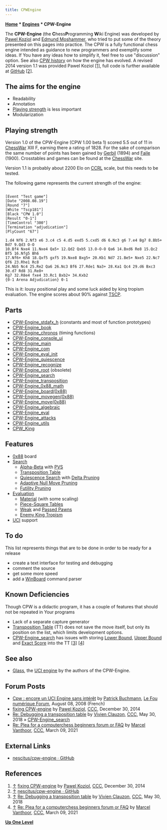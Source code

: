 ```yaml
---
title: CPWEngine
---
```

**[Home](Home "Home") * [Engines](Engines "Engines") * CPW-Engine**

The **CPW-Engine** (the **C**hess**P**rogramming **W**iki Engine) was developed by [Pawel Koziol](Pawel_Koziol "Pawel Koziol") and [Edmund Moshammer](Edmund_Moshammer "Edmund Moshammer"), who tried to put some of the theory presented on this pages into practice. The CPW is a fully functional chess engine intended as guidance to new programmers and exemplify some ideas. If You have any ideas how to simplify it, feel free to use "discussion" option. See also [CPW history](CPW_history "CPW history") on how the engine has evolved. A revised 2014 version 1.1 was provided Pawel Koziol <a id="cite-note-1" href="#cite-ref-1">[1]</a>, full code is further available at [GitHub](https://en.wikipedia.org/wiki/GitHub) <a id="cite-note-2" href="#cite-ref-2">[2]</a>.

## The aims for the engine

- Readability
- Annotation
- [Playing strength](Playing_Strength "Playing Strength") is less important
- Modularization

## Playing strength

Version 1.0 of the CPW-Engine (CPW 1.00 beta 1) scored 5.5 out of 11 in [ChessWar](ChessWar "ChessWar") XIII F, earning there a rating of 1828. For the sake of comparison the same number of points has been gained by [Gerbil](Gerbil "Gerbil") (1894) and [Faile](Faile "Faile") (1900). Crosstables and games can be found at the [ChessWar](ChessWar "ChessWar") site.

Version 1.1 is probably about 2200 Elo on [CCRL](CCRL "CCRL") scale, but this needs to be tested.

The following game represents the current strength of the engine:

```

[Event "Test game"]
[Date "2008.08.19"]
[Round "7"]
[White "Tscp181"]
[Black "CPW 1.0"]
[Result "0-1"]
[TimeControl "300"]
[Termination "adjudication"]
[PlyCount "67"]

1.d4 Nf6 2.Nf3 e6 3.c4 c5 4.d5 exd5 5.cxd5 d6 6.Nc3 g6 7.e4 Bg7 8.Bb5+ Bd7 9.Qd3 O-O 
10.Bf4 Nxe4 11.Nxe4 Qa5+ 12.Qd2 Qxb5 13.O-O-O Qa6 14.Bxd6 Re8 15.Qc2 Bf5 16.Nfg5 Bh6 
17.Nf6+ Kh8 18.Qxf5 gxf5 19.Nxe8 Bxg5+ 20.Kb1 Nd7 21.Be5+ Nxe5 22.Nc7 Qf6 23.Rhe1 Rc8 
24.Nb5 Nc4 25.Re2 Qa6 26.Nc3 Bf6 27.Rde1 Na3+ 28.Ka1 Qc4 29.d6 Bxc3 30.d7 Rd8 31.Re8+ 
Kg7 32.R8e4 fxe4 33.Rc1 Bxb2+ 34.Kxb2
{0-1 Arena Adjudication} 0-1

```

This is it: lousy positional play and some luck aided by king tropism evaluation. The engine scores about 90% against [TSCP](TSCP "TSCP").

## Parts

- [CPW-Engine_stdafx_h](CPW-Engine_stdafx_h "CPW-Engine stdafx h") (constants and most of function prototypes)
- [CPW-Engine_book](CPW-Engine_book "CPW-Engine book")
- [CPW-Engine_chronos](CPW-Engine_chronos "CPW-Engine chronos") (timing functions)
- [CPW-Engine_console_ui](CPW-Engine_console_ui "CPW-Engine console ui")
- [CPW-Engine_main](CPW-Engine_main "CPW-Engine main")
- [CPW-Engine_com](CPW-Engine_com "CPW-Engine com")
- [CPW-Engine_eval_init](CPW-Engine_eval_init "CPW-Engine eval init")
- [CPW-Engine_quiescence](CPW-Engine_quiescence "CPW-Engine quiescence")
- [CPW-Engine_recognize](CPW-Engine_recognize "CPW-Engine recognize")
- [CPW-Engine_root](CPW-Engine_root "CPW-Engine root") (obsolete)
- [CPW-Engine_search](CPW-Engine_search "CPW-Engine search")
- [CPW-Engine_transposition](CPW-Engine_transposition "CPW-Engine transposition")
- [CPW-Engine_0x88_math](CPW-Engine_0x88_math "CPW-Engine 0x88 math")
- [CPW-Engine_board(0x88)](</CPW-Engine_board(0x88)> "CPW-Engine board(0x88)")
- [CPW-Engine_movegen(0x88)](</CPW-Engine_movegen(0x88)> "CPW-Engine movegen(0x88)")
- [CPW-Engine_move(0x88)](</CPW-Engine_move(0x88)> "CPW-Engine move(0x88)")
- [CPW-Engine_algebraic](CPW-Engine_algebraic "CPW-Engine algebraic")
- [CPW-Engine_eval](CPW-Engine_eval "CPW-Engine eval")
- [CPW-Engine_attacks](CPW-Engine_attacks "CPW-Engine attacks")
- [CPW-Engine_utils](CPW-Engine_utils "CPW-Engine utils")
- [CPW_King](CPW_King "CPW King")

## Features

- [0x88](0x88 "0x88") board
- [Search](Search "Search")
  - [Alpha-Beta](Alpha-Beta "Alpha-Beta") with [PVS](Principal_Variation_Search "Principal Variation Search")
  - [Transposition Table](Transposition_Table "Transposition Table")
  - [Quiescence Search](Quiescence_Search "Quiescence Search") with [Delta Pruning](Delta_Pruning "Delta Pruning")
  - [Adaptive Null Move Pruning](Null_Move_Pruning#AdaptiveNullMovePruning "Null Move Pruning")
  - [Futility Pruning](Futility_Pruning "Futility Pruning")
- [Evaluation](Evaluation "Evaluation")
  - [Material](Material "Material") (with some scaling)
  - [Piece-Square Tables](Piece-Square_Tables "Piece-Square Tables")
  - [Weak](Weak_Pawns "Weak Pawns") and [Passed Pawns](Passed_Pawn "Passed Pawn")
  - [Enemy King Tropism](King_Safety#KingTropism "King Safety")
- [UCI](UCI "UCI") support

## To do

This list represents things that are to be done in order to be ready for a release

- create a text interface for testing and debugging
- comment the source
- get some more speed
- add a [WinBoard](WinBoard "WinBoard") command parser

## Known Deficiencies

Though CPW is a didactic program, it has a couple of features that should not be repeated in Your programs

- Lack of a separate capture generator
- [Transposition Table](Transposition_Table "Transposition Table") (TT) does not save the move itself, but only its position on the list, which limits development options.
- [CPW-Engine_search](CPW-Engine_search "CPW-Engine search") has issues with storing [Lower Bound](Lower_Bound "Lower Bound"), [Upper Bound](Upper_Bound "Upper Bound") and [Exact Score](Exact_Score "Exact Score") into the TT <a id="cite-note-3" href="#cite-ref-3">[3]</a> <a id="cite-note-4" href="#cite-ref-4">[4]</a>

## See also

- [Glass](Glass "Glass"), the [UCI engine](Category:UCI "Category:UCI") by the authors of the CPW-Engine.

## Forum Posts

- [Cpw : encore un UCI Engine sans intérêt](http://lefounumerique.xooit.com/t149-Cpw-encore-un-UCI-Engine-sans-interet.htm) by [Patrick Buchmann](Patrick_Buchmann "Patrick Buchmann"), [Le Fou numérique Forum](UEL "UEL"), August 08, 2008 (French)
- [fixing CPW-engine](http://www.talkchess.com/forum/viewtopic.php?t=54802) by [Pawel Koziol](Pawel_Koziol "Pawel Koziol"), [CCC](CCC "CCC"), December 30, 2014
- [Re: Debugging a transposition table](http://www.talkchess.com/forum3/viewtopic.php?f=7&t=67599&start=2) by [Vivien Clauzon](Vivien_Clauzon "Vivien Clauzon"), [CCC](CCC "CCC"), May 30, 2018 » [CPW-Engine_search](CPW-Engine_search "CPW-Engine search")
- [Re: Plea for a computerchess beginners forum or FAQ](http://www.talkchess.com/forum3/viewtopic.php?f=2&t=76574&start=5) by [Marcel Vanthoor](Marcel_Vanthoor "Marcel Vanthoor"), [CCC](CCC "CCC"), March 09, 2021

## External Links

- [nescitus/cpw-engine · GitHub](https://github.com/nescitus/cpw-engine)

## References

1. <a id="cite-ref-1" href="#cite-note-1">↑</a>  [fixing CPW-engine](http://www.talkchess.com/forum/viewtopic.php?t=54802) by [Pawel Koziol](Pawel_Koziol "Pawel Koziol"), [CCC](CCC "CCC"), December 30, 2014
1. <a id="cite-ref-2" href="#cite-note-2">↑</a> [nescitus/cpw-engine · GitHub](https://github.com/nescitus/cpw-engine)
1. <a id="cite-ref-3" href="#cite-note-3">↑</a> [Re: Debugging a transposition table](http://www.talkchess.com/forum3/viewtopic.php?f=7&t=67599&start=2) by [Vivien Clauzon](Vivien_Clauzon "Vivien Clauzon"), [CCC](CCC "CCC"), May 30, 2018
1. <a id="cite-ref-4" href="#cite-note-4">↑</a> [Re: Plea for a computerchess beginners forum or FAQ](http://www.talkchess.com/forum3/viewtopic.php?f=2&t=76574&start=5) by [Marcel Vanthoor](Marcel_Vanthoor "Marcel Vanthoor"), [CCC](CCC "CCC"), March 09, 2021

**[Up One Level](Engines "Engines")**

